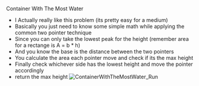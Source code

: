 Container With The Most Water
* I Actually really like this problem (its pretty easy for a medium)
* Basically you just need to know some simple math while applying the common two pointer technique
* Since you can only take the lowest peak for the height (remember area for a rectange is A = b * h)
* And you know the base is the distance between the two pointers
* You calculate the area each pointer move and check if its the max height
* Finally check whichever side has the lowest height and move the pointer accordingly
* return the max height
  ![ContainerWithTheMostWater_Run](https://github.com/EthanNgit/leetcodeSolutions/assets/105979510/bfffbade-5f52-42a3-bc1c-9f2425288cc6)
